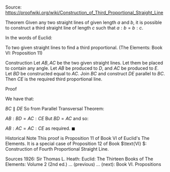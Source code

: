# 

Source: https://proofwiki.org/wiki/Construction_of_Third_Proportional_Straight_Line



Theorem
Given any two straight lines of given length $a$ and $b$, it is possible to construct a third straight line of length $c$ such that $a : b = b : c$.

In the words of Euclid:

To two given straight lines to find a third proportional.
(The Elements: Book $\text{VI}$: Proposition $11$)


Construction
Let $AB, AC$ be the two given straight lines.
Let them be placed to contain any angle.
Let $AB$ be produced to $D$, and $AC$ be produced to $E$.
Let $BD$ be constructed equal to $AC$.
Join $BC$ and construct $DE$ parallel to $BC$.
Then $CE$ is the required third proportional line.


Proof

We have that:

$BC \parallel DE$
So from Parallel Transversal Theorem:

$AB : BD = AC : CE$
But $BD = AC$ and so:

$AB : AC = AC : CE$
as required.
$\blacksquare$


Historical Note
This proof is Proposition $11$ of Book $\text{VI}$ of Euclid's The Elements. It is a special case of Proposition $12$ of Book $\text{VI} $: Construction of Fourth Proportional Straight Line. 


Sources
1926: Sir Thomas L. Heath: Euclid: The Thirteen Books of The Elements: Volume 2 (2nd ed.) ... (previous) ... (next): Book $\text{VI}$. Propositions




